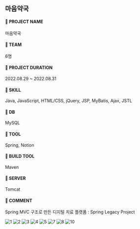 ## 마음약국
#### 📌 PROJECT NAME <br>
마음약국 <br>
#### 📌 TEAM <br>
6명<br>
#### 📌 PROJECT DURATION <br>
2022.08.29 ~ 2022.08.31 <br>
#### 📌 SKILL <br>
Java, JavaScript, HTML/CSS, jQuery, JSP, MyBatis, Ajax, JSTL<br>
#### 📌 DB <br>
MySQL<br>
#### 📌 TOOL <br>
Spring, Notion <br>
#### 📌 BUILD TOOL <br>
Maven <br>
#### 📌 SERVER <br>
Tomcat <br>
#### 📌 COMMENT <br>
Spring MVC 구조로 만든 디지털 치료 플랫폼 : Spring Legacy Project <br>

![1](https://user-images.githubusercontent.com/97905221/194129465-0b02af4f-2f3c-4375-9192-7f38de2f6c01.jpg)
![2](https://user-images.githubusercontent.com/97905221/194129484-6b113678-b100-488e-bf20-29e3436add3f.jpg)
![3](https://user-images.githubusercontent.com/97905221/194129493-921cd4be-c505-4330-89ea-26303ccdba9c.jpg)
![4](https://user-images.githubusercontent.com/97905221/194129498-f57f50d2-6b0e-4c12-8fea-c4e9edb47e32.jpg)
![5](https://user-images.githubusercontent.com/97905221/194129510-2a819a27-86c6-4339-bd5d-55347a3e75f9.jpg)
![7](https://user-images.githubusercontent.com/97905221/194129528-baf75e11-76d7-46a5-9e45-f45c9334474e.jpg)
![8](https://user-images.githubusercontent.com/97905221/194129533-25deb735-9719-4f15-97a4-f4f010aa4a30.jpg)
![10](https://user-images.githubusercontent.com/97905221/194135080-49f55405-2c3c-4fb8-91fa-47627ebbbb77.jpg)
